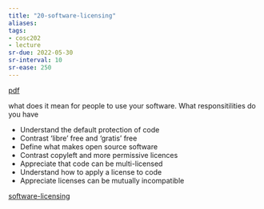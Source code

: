 ```yaml
---
title: "20-software-licensing"
aliases: 
tags: 
- cosc202
- lecture
sr-due: 2022-05-30
sr-interval: 10
sr-ease: 250
---
```


[pdf](https://cosc202.cspages.otago.ac.nz/lectures/L20-software-licensing.pdf)

what does it mean for people to use your software. What responsitilities do you have

- Understand the default protection of code 
- Contrast ‘libre’ free and ‘gratis’ free 
- Define what makes open source software 
- Contrast copyleft and more permissive licences 
- Appreciate that code can be multi-licensed 
- Understand how to apply a license to code 
- Appreciate licenses can be mutually incompatible

[software-licensing](notes/software-licensing.md)
